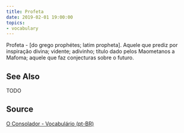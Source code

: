 ```yaml
---
title: Profeta
date: 2019-02-01 19:00:00
topics:
- vocabulary
---
```


Profeta - [do grego prophétes; latim propheta]. Aquele que prediz por inspiração divina; vidente; adivinho; título dado pelos Maometanos a Mafoma; aquele que faz conjecturas sobre o futuro. 

## See Also
TODO

## Source
[O Consolador - Vocabulário (pt-BR)](http://www.oconsolador.com.br/linkfixo/vocabulario/principal.html)

